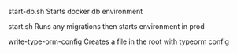 start-db.sh
Starts docker db environment

start.sh
Runs any migrations then starts environment in prod

write-type-orm-config
Creates a file in the root with typeorm config